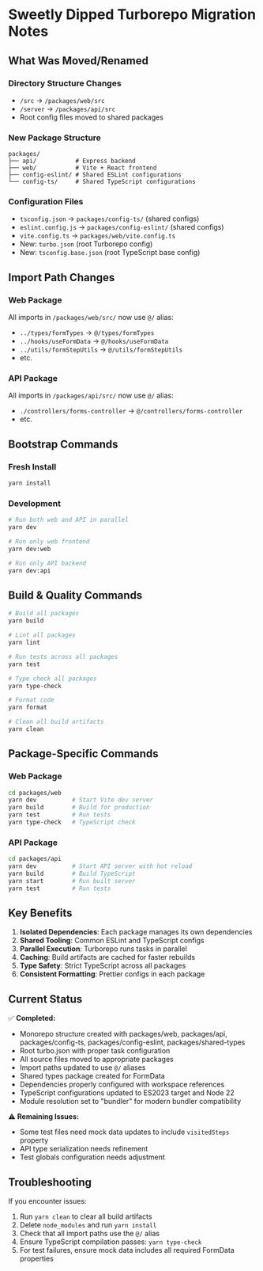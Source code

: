 # Sweetly Dipped Turborepo Migration Notes

## What Was Moved/Renamed

### Directory Structure Changes
- `/src` → `/packages/web/src`
- `/server` → `/packages/api/src`
- Root config files moved to shared packages

### New Package Structure
```
packages/
├── api/           # Express backend
├── web/           # Vite + React frontend
├── config-eslint/ # Shared ESLint configurations
└── config-ts/     # Shared TypeScript configurations
```

### Configuration Files
- `tsconfig.json` → `packages/config-ts/` (shared configs)
- `eslint.config.js` → `packages/config-eslint/` (shared configs)
- `vite.config.ts` → `packages/web/vite.config.ts`
- New: `turbo.json` (root Turborepo config)
- New: `tsconfig.base.json` (root TypeScript base config)

## Import Path Changes

### Web Package
All imports in `/packages/web/src/` now use `@/` alias:
- `../types/formTypes` → `@/types/formTypes`
- `../hooks/useFormData` → `@/hooks/useFormData`
- `../utils/formStepUtils` → `@/utils/formStepUtils`
- etc.

### API Package
All imports in `/packages/api/src/` now use `@/` alias:
- `./controllers/forms-controller` → `@/controllers/forms-controller`
- etc.

## Bootstrap Commands

### Fresh Install
```bash
yarn install
```

### Development
```bash
# Run both web and API in parallel
yarn dev

# Run only web frontend
yarn dev:web

# Run only API backend
yarn dev:api
```

## Build & Quality Commands

```bash
# Build all packages
yarn build

# Lint all packages
yarn lint

# Run tests across all packages
yarn test

# Type check all packages
yarn type-check

# Format code
yarn format

# Clean all build artifacts
yarn clean
```

## Package-Specific Commands

### Web Package
```bash
cd packages/web
yarn dev          # Start Vite dev server
yarn build        # Build for production
yarn test         # Run tests
yarn type-check   # TypeScript check
```

### API Package
```bash
cd packages/api
yarn dev          # Start API server with hot reload
yarn build        # Build TypeScript
yarn start        # Run built server
yarn test         # Run tests
```

## Key Benefits

1. **Isolated Dependencies**: Each package manages its own dependencies
2. **Shared Tooling**: Common ESLint and TypeScript configs
3. **Parallel Execution**: Turborepo runs tasks in parallel
4. **Caching**: Build artifacts are cached for faster rebuilds
5. **Type Safety**: Strict TypeScript across all packages
6. **Consistent Formatting**: Prettier configs in each package

## Current Status

✅ **Completed:**
- Monorepo structure created with packages/web, packages/api, packages/config-ts, packages/config-eslint, packages/shared-types
- Root turbo.json with proper task configuration
- All source files moved to appropriate packages
- Import paths updated to use `@/` aliases
- Shared types package created for FormData
- Dependencies properly configured with workspace references
- TypeScript configurations updated to ES2023 target and Node 22
- Module resolution set to "bundler" for modern bundler compatibility

⚠️ **Remaining Issues:**
- Some test files need mock data updates to include `visitedSteps` property
- API type serialization needs refinement
- Test globals configuration needs adjustment

## Troubleshooting

If you encounter issues:
1. Run `yarn clean` to clear all build artifacts
2. Delete `node_modules` and run `yarn install`
3. Check that all import paths use the `@/` alias
4. Ensure TypeScript compilation passes: `yarn type-check`
5. For test failures, ensure mock data includes all required FormData properties
